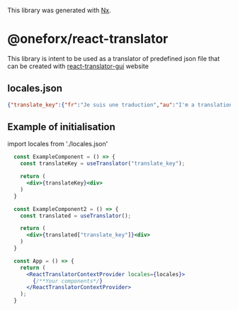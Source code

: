 This library was generated with [Nx](https://nx.dev).

# @oneforx/react-translator
This library is intent to be used as a translator of predefined json file that can be created with [react-translator-gui](https://oneforx.net/react-translator/) website

## locales.json
```json 
{"translate_key":{"fr":"Je suis une traduction","au":"I'm a translation"}}
```

## Example of initialisation
import locales from './locales.json'

```jsx
  const ExampleComponent = () => {
    const translateKey = useTranslator("translate_key");

    return (
      <div>{translateKey}<div>
    )
  }
```

```jsx
  const ExampleComponent2 = () => {
    const translated = useTranslator();

    return (
      <div>{translated["translate_key"]}<div>
    )
  }
```

```jsx
  const App = () => {
    return (
      <ReactTranslatorContextProvider locales={locales}>
        {/**Your components*/}
      </ReactTranslatorContextProvider>
    );
  }
```

